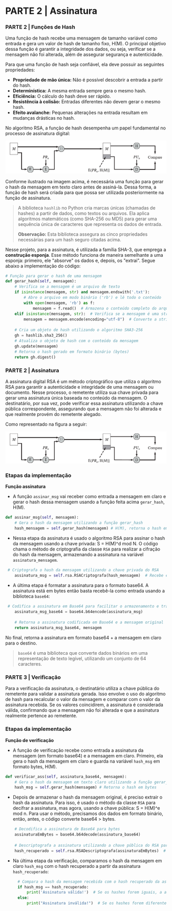 # PARTE 2 | Assinatura
### PARTE 2 | Funções de Hash

Uma função de hash recebe uma mensagem de tamanho variável como entrada e gera um valor de hash de tamanho fixo, H(M). O principal objetivo dessa função é garantir a integridade dos dados, ou seja, verificar se a mensagem não foi alterada, além de assegurar segurança e autenticidade.

Para que uma função de hash seja confiável, ela deve possuir as seguintes propriedades:

- **Propriedade de mão única:** Não é possível descobrir a entrada a partir do hash.
- **Determinística:** A mesma entrada sempre gera o mesmo hash.
- **Eficiência:** O cálculo do hash deve ser rápido.
- **Resistência à colisão:** Entradas diferentes não devem gerar o mesmo hash.
- **Efeito avalanche:** Pequenas alterações na entrada resultam em mudanças drásticas no hash.

No algoritmo RSA, a função de hash desempenha um papel fundamental no processo de assinatura digital:

![Diagrama Assinatura RSA](Diagrama_assinatura.png)

Conforme ilustrado na imagem acima, é necessária uma função para gerar o hash da mensagem em texto claro antes de assiná-la. Dessa forma, a função de hash será criada para que possa ser utilizada posteriormente na função de assinatura.

> A biblioteca `hashlib` no Python cria marcas únicas (chamadas de hashes) a partir de dados, como textos ou arquivos. Ela aplica algoritmos matemáticos (como SHA-256 ou MD5) para gerar uma sequência única de caracteres que representa os dados de entrada.
>
> 
> **Observação:** Esta biblioteca assegura as cinco propriedades necessárias para um hash seguro citadas acima.

Nesse projeto, para a assinatura, é utilizada a família SHA-3, que emprega a **construção esponja**. Esse método funciona de maneira semelhante a uma esponja: primeiro, ele "absorve" os dados e, depois, os "extrai". Segue abaixo a implementação do código:

```python
# Função para gerar o hash de uma mensagem
def gerar_hash(self, mensagem):
    # Verifica se a mensagem é um arquivo de texto
    if isinstance(mensagem, str) and mensagem.endswith('.txt'):  
        # Abre o arquivo em modo binário ('rb') e lê todo o conteúdo
        with open(mensagem, 'rb') as f:
            mensagem = f.read()  # Armazena o conteúdo completo do arquivo
    elif isinstance(mensagem, str):  # Verifica se a mensagem é uma string
        mensagem = mensagem.encode(encoding="utf-8")  # Converte a string para bytes usando a codificação UTF-8

    # Cria um objeto de hash utilizando o algoritmo SHA3-256
    gh = hashlib.sha3_256()  
    # Atualiza o objeto de hash com o conteúdo da mensagem
    gh.update(mensagem)  
    # Retorna o hash gerado em formato binário (bytes)
    return gh.digest()
```


### PARTE 2 | Assinatura

A assinatura digital RSA é um método criptográfico que utiliza o algoritmo RSA para garantir a autenticidade e integridade de uma mensagem ou documento. Nesse processo, o remetente utiliza sua chave privada para gerar uma assinatura única baseada no conteúdo da mensagem. O destinatário, por sua vez, pode verificar essa assinatura utilizando a chave pública correspondente, assegurando que a mensagem não foi alterada e que realmente provém do remetente alegado.

Como representado na figura a seguir:

![image.png](Diagrama_assinatura.png)

### Etapas da implementação

**Função assinatura**

- A função `assinar_msg` vai receber como entrada a mensagem em claro e gerar o hash dessa mensagem usando a função feita acima `gerar_hash`, H(M).

```python
def assinar_msg(self, mensagem):
    # Gera o hash da mensagem utilizando a função gerar_hash
    hash_mensagem = self.gerar_hash(mensagem) # H(M), retorna o hash em bytes
```

- Nessa etapa da assinatura é usado o algoritmo RSA para assinar o hash da mensagem usando a chave privada: S = H(M)^d mod N. O código chama o método de criptografia da classe `RSA` para realizar a cifração do hash da mensagem, armazenando a assinatura na variável `assinatura_mensagem`.

```python
 # Criptografa o hash da mensagem utilizando a chave privada do RSA
    assinatura_msg = self.rsa.RSACriptografa(hash_mensagem)  # Recebe e retorna a assinatura em bytes
```

- A última etapa é formatar a assinatura para o formato base64. A assinatura está em bytes então basta recebê-la como entrada usando a biblioteca `base64`:

```python
 # Codifica a assinatura em Base64 para facilitar o armazenamento e transmissão
    assinatura_msg_base64 = base64.b64encode(assinatura_msg)
    
    # Retorna a assinatura codificada em Base64 e a mensagem original
    return assinatura_msg_base64, mensagem
```

No final, retorna a assinatura em formato base64 + a mensagem em claro para o destino.

> `base64` é uma biblioteca que converte dados binários em uma representação de texto legível, utilizando um conjunto de 64 caracteres.

### PARTE 3 | Verificação

Para a verificação da assinatura, o destinatário utiliza a chave pública do remetente para validar a assinatura gerada. Isso envolve o uso do algoritmo de hash para recalcular o valor da mensagem e comparar com o valor da assinatura recebida. Se os valores coincidirem, a assinatura é considerada válida, confirmando que a mensagem não foi alterada e que a assinatura realmente pertence ao remetente.

### **Etapas da implementação**

**Função de verificação**

- A função de verificação recebe como entrada a assinatura da mensagem (em formato base64) e a mensagem em claro. Primeiro, ela gera o hash da mensagem em claro e guarda na variável `hash_msg` em formato bytes, H(M).

```python
def verificar_ass(self, assinatura_base64, mensagem):
    # Gera o hash da mensagem em texto claro utilizando a função gerar_hash 
    hash_msg = self.gerar_hash(mensagem) # Retorna o hash em bytes
```

- Depois de armazenar o hash da mensagem original, é preciso extrair o hash da assinatura. Para isso, é usado o método da classe `RSA` para decifrar a assinatura, mas agora, usando a chave pública: S = H(M)^e mod n. Para usar o método, precisamos dos dados em formato binário, então, antes, o código converte base64 > bytes.

```python
    # Decodifica a assinatura de Base64 para bytes
    assinaturaEmBytes = base64.b64decode(assinatura_base64)
    
    # Descriptografa a assinatura utilizando a chave pública do RSA para recuperar o hash original
    hash_recuperado = self.rsa.RSADescriptografa(assinaturaEmBytes)  # Retorna o hash recuperado em formato de bytes
```

- Na última etapa da verificação, comparamos o hash da mensagem em claro `hash_msg` com o hash recuperado a partir da assinatura `hash_recuperado`:
  ```python
    # Compara o hash da mensagem recebida com o hash recuperado da assinatura
    if hash_msg == hash_recuperado:
        print('Assinatura válida!')  # Se os hashes forem iguais, a assinatura é válida
    else:
        print("Assinatura inválida!")  # Se os hashes forem diferentes, a assinatura é inválida

